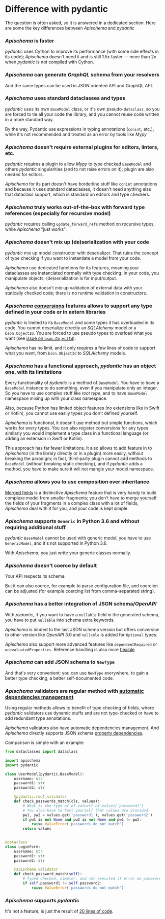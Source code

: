 # Difference with pydantic

The question is often asked, so it is answered in a dedicated section. Here are some the key differences between *Apischema* and *pydantic*

### *Apischema* is faster

*pydantic* uses Cython to improve its performance (with some side effects in its code); *Apischema* doesn't need it and is still 1.5x faster — more than 2x when *pydantic* is not compiled with Cython.

### *Apischema* can generate *GraphQL* schema from your resolvers

And the same types can be used in JSON oriented API and GraphQL API.

### *Apischema* uses standard dataclasses and types

*pydantic* uses its own `BaseModel` class, or it's own pseudo-`dataclass`, so you are forced to tie all your code the library, and you cannot reuse code written in a more standard way.

By the way, Pydantic use expressions in typing annotations (`conint`, etc.), while it's not recommended and treated as an error by tools like *Mypy*

### *Apischema* doesn't require external plugins for editors, linters, etc.

*pydantic* requires a plugin to allow *Mypy* to type checked `BaseModel` and others *pydantic* singularities (and to not raise errors on it); plugin are also needed for editors.

*Apischema* for its part doesn't have borderline stuff like `conint` annotations and because it uses standard dataclasses, it doesn't need anything else that dataclass support, which is standard on editors and type checkers.

### *Apischema* truly works out-of-the-box with forward type references (especially for recursive model)

*pydantic* requires calling `update_forward_refs` method on recursive types, while *Apischema* "just works".

### *Apischema* doesn't mix up (de)serialization with your code

*pydantic* mix up model constructor with deserializer. That ruins the concept of type checking if you want to instantiate a model from your code.

*Apischema* use dedicated functions for its features, meaning your dataclasses are instanciated normally with type checking. In your code, you manipulate objects; (de)serialization is for input/output.

*Apischema* also doesn't mix up validation of external data with your statically checked code; there is no runtime validation in constructors.

### *Apischema* [conversions](conversions.md) features allows to support any type defined in your code or in extern libraries

*pydantic* is limited to its `BaseModel` and some types it has overloaded in its code. You cannot deserialize directly an *SQLAlchemy* model or a `bson.ObjectID`. You are forced to use pseudo types to overload what you want (see [issue on `bson.ObjectId`](https://github.com/tiangolo/fastapi/issues/68)).

*Apischema* has no limit, and it only requires a few lines of code to support what you want, from `bson.ObjectId` to *SQLAlchemy* models.

### *Apischema* has a functional approach, *pydantic* has an object one, with its limitations

Every functionality of *pydantic* is a method of `BaseModel`. You have to have a `BaseModel` instance to do something, even if you manipulate only an integer. So you have to use complex stuff like *root type*, and to have `BaseModel` namespace mixing up with your class namespace. 

Also, because Python has limited object features (no extensions like in Swift or Kotlin), you cannot use easily types you don't defined yourself.

*Apischema* is functional, it doesn't use method but simple functions, which works for every types. You can also register conversions for any types similarly you would implement a type class in a functional language (or adding an extension in Swift or Kotlin).

This approach has far fewer limitations. It also allows to add feature in to *Apischema* (in the library directly or in a plugin) more easily, without breaking the paradigm; in fact, third-party plugin cannot add methods to `BaseModel` (without breaking static checking), and if *pydantic* adds a method, you have to make sure it will not mangle your model namespace.

### *Apischema* allows you to use composition over inheritance

[Merged fields](data_model.md#composition-over-inheritance---composed-dataclasses-merging) is a distinctive *Apischema* feature that is very handy to build complexe model from smaller fragments; you don't have to merge yourself the fields of your fragments in a complex class with a lot of fields, *Apischema* deal with it for you, and your code is kept simple.

### *Apischema* supports `Generic` in Python 3.6 and without requiring additional stuff

*pydantic* `BaseModel` cannot be used with generic model, you have to use `GenericModel`, and it's not supported in Python 3.6.

With *Apischema*, you just write your generic classes normally. 

### *Apischema* doesn't coerce by default

Your API respects its schema. 

But it can also coerce, for example to parse configuration file, and coercion can be adjusted (for example coercing list from comma-separated string). 

### *Apischema* has a better integration of JSON schema/*OpenAPI*

With *pydantic*, if you want to have a `nullable` field in the generated schema, you have to put `nullable` into schema extra keywords.

*Apischema* is binded to the last JSON schema version but offers conversion to other version like *OpenAPI* 3.0 and `nullable` is added for `Optional` types.

*Apischema* also support more advanced features like `dependentRequired` or `unevaluatedProperties`. Reference handling is also more [flexible](json_schema.md#complexrecursive-types---json-schema-definitionsopenapi-components)

### *Apischema* can add JSON schema to `NewType`

And that's very convenient; you can use `NewType` everywhere, to gain a better type checking, a better self-documented code.

### *Apischema* validators are regular method with [automatic dependencies management](validation.md#automatic-dependencies-management)

Using regular methods allows to benefit of type checking of fields, where *pydantic* validators use dynamic stuffs and are not type-checked or have to add redundant type annotations.

*Apischema* validators also have automatic dependencies management. And *Apischema* directly supports JSON schema [property dependencies](json_schema.md#property-dependencies).

Comparison is simple with an example:

```python
from dataclasses import dataclass

import apischema
import pydantic

class UserModel(pydantic.BaseModel):
    username: str
    password1: str
    password2: str

    @pydantic.root_validator
    def check_passwords_match(cls, values):
        # What is the type of of values? of values['password1']
        # You also have to test yourself that values are provided
        pw1, pw2 = values.get('password1'), values.get('password2')
        if pw1 is not None and pw2 is not None and pw1 != pw2:
            raise ValueError('passwords do not match')
        return values

    
@dataclass
class LoginForm:
    username: str
    password1: str
    password2: str

    @apischema.validator
    def check_password_match(self):
        # Typed checked, simpler, and not executed if error on password1 or password2
        if self.password1 != self.password2:
            raise ValueError('passwords do not match')
```

### *Apischema* supports *pydantic*

It's not a feature, is just the result of [20 lines of code](examples/pydantic_compatibility.md).

